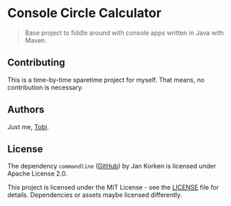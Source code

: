 # Console Circle Calculator

> Base project to fiddle around with console apps written in Java with Maven.

## Contributing

This is a time-by-time sparetime project for myself. That means, no contribution is necessary.

## Authors

Just me, [Tobi]([https://tscholze.github.io).

## License

The dependency `commandline` ([GitHub](https://github.com/jankroken/commandline)) by Jan Korken is licensed under Apache License 2.0.

This project is licensed under the MIT License - see the [LICENSE](LICENSE.md) file for details.
Dependencies or assets maybe licensed differently.
